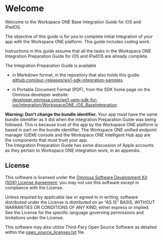 # Welcome
Welcome to the Workspace ONE Base Integration Guide for iOS and iPadOS.

The objective of this guide is for you to complete initial integration of your
app with the Workspace ONE platform. This guide includes coding work.

Instructions in this guide assume that all the tasks in the Workspace ONE
Integration Preparation Guide for iOS and iPadOS are already complete.

The Integration Preparation Guide is available

-   in Markdown format, in the repository that also holds this guide:  
    [github.com/euc-releases/ws1-sdk-integration-samples](https://github.com/euc-releases/workspace-ONE-SDK-integration-samples).

-   in Portable Document Format (PDF), from the SDK home page on the Omnissa
    developer website:  
    [developer.omnissa.com/ws1-uem-sdk-for-ios/integration/WorkspaceONE_iOS_BaseIntegration](https://developer.omnissa.com/ws1-uem-sdk-for-ios/integration/WorkspaceONE_iOS_BaseIntegration.pdf).

**Warning: Don't change the bundle identifier.** Your app must have the same
bundle identifier as it did when the Integration Preparation Guide was being
followed. This is because trust of the app by the Workspace ONE platform is
based in part on the bundle identifier. The Workspace ONE unified endpoint
manager (UEM) console and the Workspace ONE Intelligent Hub app are the
components that must trust your app.  
The Integration Preparation Guide has some discussion of Apple accounts as they
pertain to Workspace ONE integration work, in an appendix.

## License

This software is licensed under the [Omnissa Software Development Kit (SDK) License Agreement](https://static.omnissa.com/sites/default/files/omnissa-sdk-agreement.pdf); you may not use this software except in compliance with the License.

Unless required by applicable law or agreed to in writing, software distributed under the License is distributed on an "AS IS" BASIS, WITHOUT WARRANTIES OR CONDITIONS OF ANY KIND, either express or implied. See the License for the specific language governing permissions and limitations under the License.

This software may also utilize Third-Pary Open Source Software as detailed within the [open_source_licenses.txt](open_source_licenses.txt) file.
